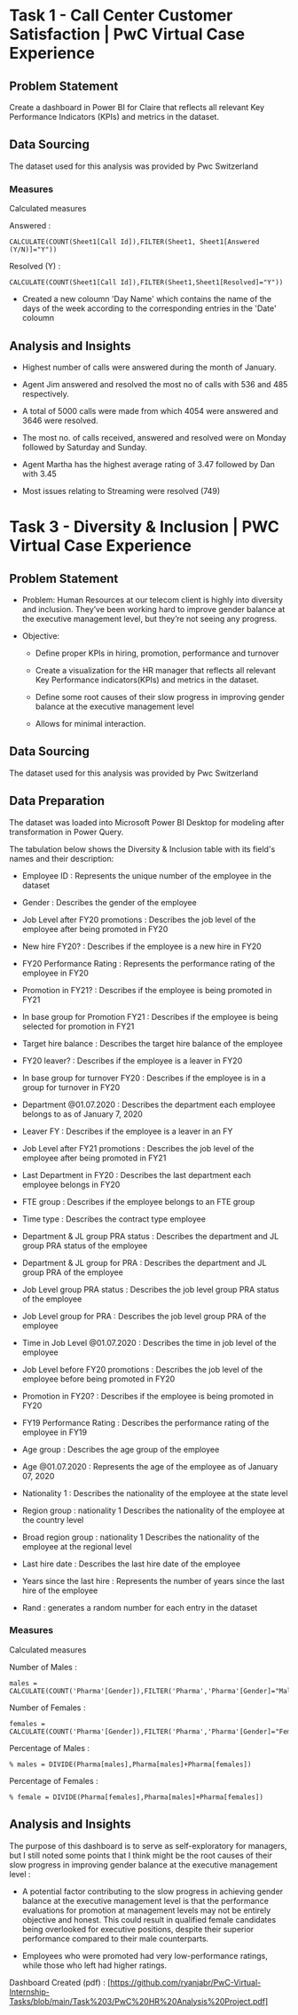 # Task 1 - Call Center Customer Satisfaction | PwC Virtual Case Experience

## Problem Statement

Create a dashboard in Power BI for Claire that reflects all relevant Key Performance Indicators (KPIs) and metrics in the dataset. 

## Data Sourcing

The dataset used for this analysis was provided by Pwc Switzerland

### Measures

Calculated measures 

Answered : 

```dax
CALCULATE(COUNT(Sheet1[Call Id]),FILTER(Sheet1, Sheet1[Answered (Y/N)]="Y"))
```

Resolved (Y) :

```dax
CALCULATE(COUNT(Sheet1[Call Id]),FILTER(Sheet1,Sheet1[Resolved]="Y"))
```

- Created a new coloumn 'Day Name' which contains the name of the days of the week according to the corresponding entries in the 'Date' coloumn

## Analysis and Insights

- Highest number of calls were answered during the month of January.

- Agent Jim answered and resolved the most no of calls with 536 and 485 respectively.

- A total of 5000 calls were made from which 4054 were answered and 3646 were resolved.

- The most no. of calls received, answered and resolved were on Monday followed by Saturday and Sunday.

- Agent Martha has the highest average rating of 3.47 followed by Dan with 3.45

- Most issues relating to Streaming were resolved (749)
  
# Task 3 - Diversity & Inclusion | PWC Virtual Case Experience

## Problem Statement

- Problem: Human Resources at our telecom client is highly into diversity and inclusion. They’ve been working hard to improve gender balance at the executive management level, but they’re not seeing any progress.

- Objective:
  
   - Define proper KPIs in hiring, promotion, performance and turnover
     
   - Create a visualization for the HR manager that reflects all relevant Key Performance indicators(KPIs) and metrics in the dataset.
     
   -  Define some root causes of their slow progress in improving gender balance at the executive management level 
       
   -  Allows for minimal interaction.
 
## Data Sourcing

The dataset used for this analysis was provided by Pwc Switzerland

## Data Preparation

The dataset was loaded into Microsoft Power BI Desktop for modeling after transformation in Power Query.

The tabulation below shows the Diversity & Inclusion table with its field's names and their description:

- Employee ID	: Represents the unique number of the employee in the dataset
  
- Gender :	Describes the gender of the employee
  
- Job Level after FY20 promotions	: Describes the job level of the employee after being promoted in FY20
  
- New hire FY20? : Describes if the employee is a new hire in FY20

- FY20 Performance Rating :	Represents the performance rating of the employee in FY20
  
- Promotion in FY21? : Describes if the employee is being promoted in FY21
  
- In base group for Promotion FY21 : Describes if the employee is being selected for promotion in FY21
  
- Target hire balance	: Describes the target hire balance of the employee
  
- FY20 leaver? : Describes if the employee is a leaver in FY20
  
- In base group for turnover FY20	: Describes if the employee is in a group for turnover in FY20
  
- Department @01.07.2020	: Describes the department each employee belongs to as of January 7, 2020
  
- Leaver FY :	Describes if the employee is a leaver in an FY
  
- Job Level after FY21 promotions :	Describes the job level of the employee after being promoted in FY21
  
- Last Department in FY20	: Describes the last department each employee belongs in FY20
  
- FTE group :	Describes if the employee belongs to an FTE group
  
- Time type	: Describes the contract type employee
  
- Department & JL group PRA status : Describes the department and JL group PRA status of the employee
  
- Department & JL group for PRA	: Describes the department and JL group PRA of the employee
  
- Job Level group PRA status : Describes the job level group PRA status of the employee
  
- Job Level group for PRA	: Describes the job level group PRA of the employee
  
- Time in Job Level @01.07.2020	: Describes the time in job level of the employee
  
- Job Level before FY20 promotions : Describes the job level of the employee before being promoted in FY20
  
- Promotion in FY20? : Describes if the employee is being promoted in FY20
  
- FY19 Performance Rating	: Describes the performance rating of the employee in FY19
  
- Age group	: Describes the age group of the employee

- Age @01.07.2020	: Represents the age of the employee as of January 07, 2020
  
- Nationality 1	: Describes the nationality of the employee at the state level
  
- Region group : nationality 1	Describes the nationality of the employee at the country level
  
- Broad region group : nationality 1	Describes the nationality of the employee at the regional level
  
- Last hire date : Describes the last hire date of the employee
  
- Years since the last hire	: Represents the number of years since the last hire of the employee
  
- Rand : generates a random number for each entry in the dataset

### Measures

Calculated measures 

Number of Males : 

``` dax
males = CALCULATE(COUNT('Pharma'[Gender]),FILTER('Pharma','Pharma'[Gender]="Male"))
```

Number of Females :

```dax
females = CALCULATE(COUNT('Pharma'[Gender]),FILTER('Pharma','Pharma'[Gender]="Female"))
```

Percentage of Males :

```dax
% males = DIVIDE(Pharma[males],Pharma[males]+Pharma[females])
```

Percentage of Females : 

```dax
% female = DIVIDE(Pharma[females],Pharma[males]+Pharma[females])
```

## Analysis and Insights

The purpose of this dashboard is to serve as self-exploratory for managers, but I still noted some points that I think might be the root causes of their slow progress in improving gender balance at the executive management level :

- A potential factor contributing to the slow progress in achieving gender balance at the executive management level is that the performance evaluations for promotion at management levels may not be entirely objective and honest. This could result in qualified female candidates being overlooked for executive positions, despite their superior performance compared to their male counterparts.

- Employees who were promoted had very low-performance ratings, while those who left had higher ratings.

Dashboard Created (pdf) : [https://github.com/ryanjabr/PwC-Virtual-Internship-Tasks/blob/main/Task%203/PwC%20HR%20Analysis%20Project.pdf]

